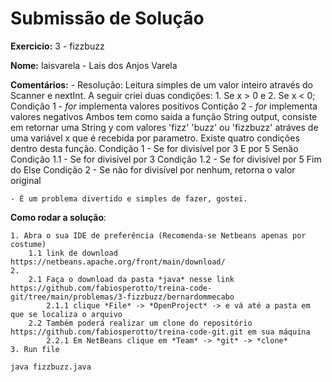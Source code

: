 # Submissão de Solução

**Exercicio:** 3 - fizzbuzz

**Nome:** laisvarela - Lais dos Anjos Varela

**Comentários:** 
    - Resolução: Leitura simples de um valor inteiro através do Scanner e nextInt. 
    A seguir criei duas condições: 1. Se x > 0 e 2. Se x < 0;
    Condição 1 - *for* implementa valores positivos
    Contição 2 - *for* implementa valores negativos 
    Ambos tem como saída a função String output, consiste em retornar
    uma String y com valores 'fizz' 'buzz' ou 'fizzbuzz' atráves de uma variável
    x que é recebida por parametro. 
    Existe quatro condições dentro desta função. 
    Condição 1 - Se for divisível por 3 E por 5 Senão
        Condição 1.1 - Se for divisível por 3
        Condição 1.2 - Se for divisível por 5 
    Fim do Else
    Condição 2 - Se não for divisível por nenhum, retorna o valor original

    - É um problema divertido e simples de fazer, gostei. 

**Como rodar a solução**:

    1. Abra o sua IDE de preferência (Recomenda-se Netbeans apenas por costume) 
        1.1 link de download https://netbeans.apache.org/front/main/download/
    2. 
        2.1 Faça o download da pasta *java* nesse link https://github.com/fabiosperotto/treina-code-git/tree/main/problemas/3-fizzbuzz/bernardommecabo
            2.1.1 clique *File* -> *OpenProject* -> e vá até a pasta em que se localiza o arquivo
        2.2 Também poderá realizar um clone do repositório https://github.com/fabiosperotto/treina-code-git.git em sua máquina
            2.2.1 Em NetBeans clique em *Team* -> *git* -> *clone*
    3. Run file


```bash 
java fizzbuzz.java 
```
